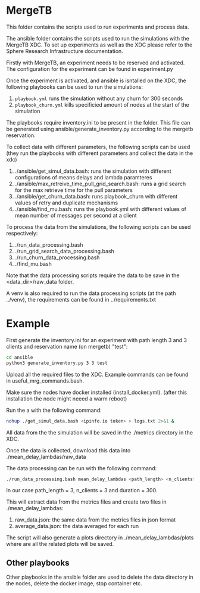 # MergeTB

This folder contains the scripts used to run experiments and process data.

The ansible folder contains the scripts used to run the simulations with the MergeTB XDC. To set up experiments as well as the XDC please refer to the Sphere Research Infrastructure documentation.

Firstly with MergeTB, an experiment needs to be reserved and activated. The configuration for the experiment can be found in experiment.py

Once the experiment is activated, and ansible is isntalled on the XDC, the following playbooks can be used to run the simulations:

1. `playbook.yml` runs the simulation without any churn for 300 seconds
2. `playbook_churn.yml` kills specificied amount of nodes at the start of the simulation

The playbooks require inventory.ini to be present in the folder. This file can be generated using ansible/generate_inventory.py according to the mergetb reservation.

To collect data with different parameters, the following scripts can be used (they run the playbooks with different parameters and collect the data in the xdc)

1. ./ansible/get_simul_data.bash: runs the simulation with different configurations of means delays and lambda paramteres
2. ./ansible/max_retreive_time_pull_grid_search.bash: runs a grid search for the max retrieve time for the pull parameters
3. ./ansible/get_churn_data.bash: runs playbook_churn with different values of retry and duplicate mechanisms
4. ./ansible/find_mu.bash: runs the playbook.yml with different values of mean number of messages per second at a client

To process the data from the simulations, the following scripts can be used respectively:
1. ./run_data_processing.bash
2. ./run_grid_search_data_processing.bash
3. ./run_churn_data_processing.bash
4. ./find_mu.bash

Note that the data processing scripts require the data to be save in the <data_dir>/raw_data folder.

A venv is also required to run the data processing scripts (at the path ../venv), the requirements can be found in ../requirements.txt

# Example 

First generate the inventory.ini for an experiment with path length 3 and 3 clients and reservation name (on mergetb) "test":
```bash
cd ansible
python3 generate_inventory.py 3 3 test
```

Upload all the required files to the XDC. Example commands can be found in useful_mrg_commands.bash.

Make sure the nodes have docker installed (install_docker.yml). (after this installation the node might neeed a warm reboot)

Run the a with the following command:
```bash
nohup ./get_simul_data.bash <ipinfo.io token> > logs.txt 2>&1 &
```

All data from the the simulation will be saved in the ./metrics directory in the XDC.

Once the data is collected, download this data into ./mean_delay_lambdas/raw_data

The data processing can be run with the following command:
```bash
./run_data_processing.bash mean_delay_lambdas <path_length> <n_clients> <duration>
```
In our case path_length = 3, n_clients = 3 and duration = 300.

This will extract data from the metrics files and create two files in ./mean_delay_lambdas:
1. raw_data.json: the same data from the metrics files in json format
2. average_data.json: the data averaged for each run

The script will also generate a plots directory in ./mean_delay_lambdas/plots where are all the related plots will be saved.

## Other playbooks
 Other playbooks in the ansible folder are used to delete the data directory in the nodes, delete the docker image, stop container etc.





